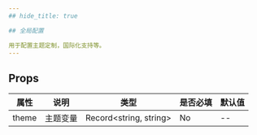 ```yaml
---
## hide_title: true

## 全局配置

用于配置主题定制，国际化支持等。
---
```


## Props

| 属性  | 说明     | 类型                   | 是否必填 | 默认值 |
| ----- | -------- | ---------------------- | -------- | ------ |
| theme | 主题变量 | Record<string, string> | No       | --     |
